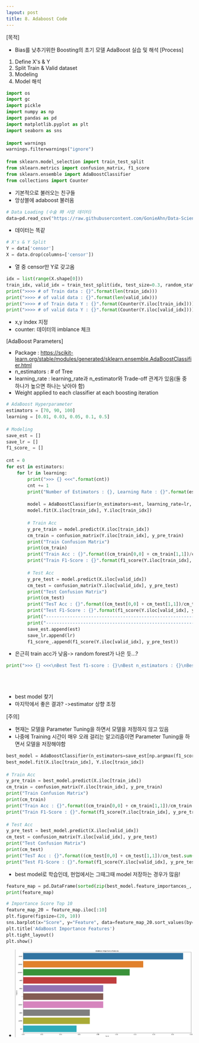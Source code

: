 ```yaml
---
layout: post
title: 8. Adaboost Code
---
```


[목적]
- Bias를 낮추기위한 Boosting의 초기 모델 AdaBoost 실습 및 해석
[Process]
1. Define X's & Y
2. Split Train & Valid dataset
3. Modeling
4. Model 해석
```python
import os
import gc
import pickle
import numpy as np
import pandas as pd
import matplotlib.pyplot as plt
import seaborn as sns

import warnings
warnings.filterwarnings("ignore")

from sklearn.model_selection import train_test_split
from sklearn.metrics import confusion_matrix, f1_score
from sklearn.ensemble import AdaBoostClassifier
from collections import Counter
```
- 기본적으로 불러오는 친구들
- 앙상블에 adaboost 불러옴
```python
# Data Loading (수술 時 사망 데이터)
data=pd.read_csv("https://raw.githubusercontent.com/GonieAhn/Data-Science-online-course-from-gonie/main/Data%20Store/example_data.csv")
```
- 데이터는 똑같
```python
# X's & Y Split
Y = data['censor']
X = data.drop(columns=['censor'])
```
- 열 중 censor만 Y로 갖고옴
```python
idx = list(range(X.shape[0]))
train_idx, valid_idx = train_test_split(idx, test_size=0.3, random_state=2021)
print(">>>> # of Train data : {}".format(len(train_idx)))
print(">>>> # of valid data : {}".format(len(valid_idx)))
print(">>>> # of Train data Y : {}".format(Counter(Y.iloc[train_idx])))
print(">>>> # of valid data Y : {}".format(Counter(Y.iloc[valid_idx])))
```
- x,y index 지정
- counter: 데이터의 imblance 체크

[AdaBoost Parameters]
- Package : https://scikit-learn.org/stable/modules/generated/sklearn.ensemble.AdaBoostClassifier.html
- n_estimators : # of Tree
- learning_rate : learning_rate과 n_estimator와 Trade-off 관계가 있음(둘 중 하나가 높으면 하나는 낮아야 함)
- Weight applied to each classifier at each boosting iteration
```python
# AdaBoost Hyperparameter
estimators = [70, 90, 100]
learning = [0.01, 0.03, 0.05, 0.1, 0.5]

# Modeling
save_est = []
save_lr = []
f1_score_ = []

cnt = 0
for est in estimators:
    for lr in learning:
        print(">>> {} <<<".format(cnt))
        cnt += 1
        print("Number of Estimators : {}, Learning Rate : {}".format(est, lr))
        
        model = AdaBoostClassifier(n_estimators=est, learning_rate=lr, random_state=119)
        model.fit(X.iloc[train_idx], Y.iloc[train_idx])

        # Train Acc
        y_pre_train = model.predict(X.iloc[train_idx])
        cm_train = confusion_matrix(Y.iloc[train_idx], y_pre_train)
        print("Train Confusion Matrix")
        print(cm_train)
        print("Train Acc : {}".format((cm_train[0,0] + cm_train[1,1])/cm_train.sum()))
        print("Train F1-Score : {}".format(f1_score(Y.iloc[train_idx], y_pre_train)))

        # Test Acc
        y_pre_test = model.predict(X.iloc[valid_idx])
        cm_test = confusion_matrix(Y.iloc[valid_idx], y_pre_test)
        print("Test Confusion Matrix")
        print(cm_test)
        print("TesT Acc : {}".format((cm_test[0,0] + cm_test[1,1])/cm_test.sum()))
        print("Test F1-Score : {}".format(f1_score(Y.iloc[valid_idx], y_pre_test)))
        print("-----------------------------------------------------------------------")
        print("-----------------------------------------------------------------------")
        save_est.append(est)
        save_lr.append(lr)
        f1_score_.append(f1_score(Y.iloc[valid_idx], y_pre_test))
```
- 은근히 train acc가 낮음-> random forest가 나은 듯...?
```python
print(">>> {} <<<\nBest Test f1-score : {}\nBest n_estimators : {}\nBest Learning Rate : {}".format(np.argmax(f1_score_),
                                                                                                    f1_score_[np.argmax(f1_score_)], 
                                                                                                    save_est[np.argmax(f1_score_)],
                                                                                                    save_lr[np.argmax(f1_score_)]))
```
- best model 찾기
- 마지막에서 좋은 결과? ->estimator 상향 조정

[주의]

  - 현재는 모델을 Parameter Tuning을 하면서 모델을 저정하지 않고 있음
  - 나중에 Training 시간이 매우 오래 걸리는 알고리즘이면 Parameter Tuning을 하면서 모델을 저장해야함
```python
best_model = AdaBoostClassifier(n_estimators=save_est[np.argmax(f1_score_)], learning_rate=save_lr[np.argmax(f1_score_)], random_state=119)
best_model.fit(X.iloc[train_idx], Y.iloc[train_idx])

# Train Acc
y_pre_train = best_model.predict(X.iloc[train_idx])
cm_train = confusion_matrix(Y.iloc[train_idx], y_pre_train)
print("Train Confusion Matrix")
print(cm_train)
print("Train Acc : {}".format((cm_train[0,0] + cm_train[1,1])/cm_train.sum()))
print("Train F1-Score : {}".format(f1_score(Y.iloc[train_idx], y_pre_train)))

# Test Acc
y_pre_test = best_model.predict(X.iloc[valid_idx])
cm_test = confusion_matrix(Y.iloc[valid_idx], y_pre_test)
print("Test Confusion Matrix")
print(cm_test)
print("TesT Acc : {}".format((cm_test[0,0] + cm_test[1,1])/cm_test.sum()))
print("Test F1-Score : {}".format(f1_score(Y.iloc[valid_idx], y_pre_test)))
```
- best model로 학습인데, 현업에서는 그때그때 model 저장하는 경우가 많음!
```python
feature_map = pd.DataFrame(sorted(zip(best_model.feature_importances_, X.columns), reverse=True), columns=['Score', 'Feature'])
print(feature_map)
```

```python
# Importance Score Top 10
feature_map_20 = feature_map.iloc[:10]
plt.figure(figsize=(20, 10))
sns.barplot(x="Score", y="Feature", data=feature_map_20.sort_values(by="Score", ascending=False), errwidth=40)
plt.title('AdaBoost Importance Features')
plt.tight_layout()
plt.show()
```
-
	![image](https://github.com/code7ssage/code7ssage.github.io/blob/master/assets/attached%20file/Pasted%20image%2020240108124459.png?raw=true)